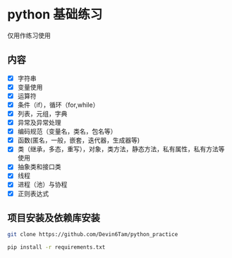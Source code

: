 # python 基础练习
仅用作练习使用

## 内容
- [x] 字符串
- [x] 变量使用
- [x] 运算符
- [x] 条件（if），循环（for,while）
- [x] 列表，元组，字典
- [x] 异常及异常处理
- [x] 编码规范（变量名，类名，包名等）
- [x] 函数(匿名，一般，嵌套，迭代器，生成器等)
- [x] 类（继承，多态，重写），对象，类方法，静态方法，私有属性，私有方法等使用
- [x] 抽象类和接口类
- [x] 线程
- [x] 进程（池）与协程
- [x] 正则表达式

## 项目安装及依赖库安装
```bash
git clone https://github.com/Devin6Tam/python_practice

pip install -r requirements.txt
```